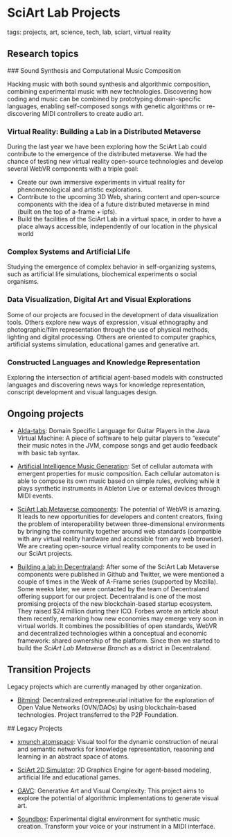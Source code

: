 
# SciArt Lab Projects

tags: projects, art, science, tech, lab, sciart, virtual reality

## Research topics

### Sound Synthesis and Computational Music Composition

Hacking music with both sound synthesis and algorithmic composition, combining experimental music with new technologies. Discovering how coding and music can be combined by prototyping domain-specific languages, enabling self-composed songs with genetic algorithms or re-discovering MIDI controllers to create audio art.

### Virtual Reality: Building a Lab in a Distributed Metaverse

During the last year we have been exploring how the SciArt Lab could contribute to the emergence of the distributed metaverse. We had the chance of testing new virtual reality open-source technologies and develop several WebVR components with a triple goal:

* Create our own immersive experiments in virtual reality for phenomenological and artistic explorations.
* Contribute to the upcoming 3D Web, sharing content and open-source components with the idea of a future distributed metaverse in mind (built on the top of a-frame + ipfs).
* Build the facilities of the SciArt Lab in a virtual space, in order to have a place always accessible, independently of our location in the physical world

###  Complex Systems and Artificial Life

Studying the emergence of complex behavior in self-organizing systems, such as artificial life simulations, biochemical experiments o social organisms.

###  Data Visualization, Digital Art and Visual Explorations

Some of our projects are focused in the development of data visualization tools. Others explore new ways of expression, visual ethnography and photographic/film representation through the use of physical methods, lighting and digital processing. Others are oriented to computer graphics, artificial systems simulation, educational games and generative art.

### Constructed Languages and Knowledge Representation

Exploring the intersection of artificial agent-based models with constructed languages and discovering news ways for knowledge representation, conscript development and visual languages design.

## Ongoing projects

* [Alda-tabs](https://dgrmunch.github.io/blog/blog/2017/alda-tabs.html): Domain Specific Language for Guitar Players in the Java Virtual Machine: A piece of software to help guitar players to “execute” their music notes in the JVM, compose songs and get audio feedback with basic tab syntax.

* [Artificial Intelligence Music Generation](https://dgrmunch.github.io/blog/blog/2017/digital-music-creation.html):  Set of cellular automata with emergent properties for music composition. Each cellular automaton is able to compose its own music based on simple rules, evolving while it plays synthetic instruments in Ableton Live or external devices through MIDI events.

* [SciArt Lab Metaverse components](https://dgrmunch.github.io/blog/blog/2017/building-a-distributed-metaverse.html): The potential of WebVR is amazing. It leads to new opportunities for developers and content creators, fixing the problem of interoperability between three-dimensional environments by bringing the community together around web standards (compatible with any virtual reality hardware and accessible from any web browser). We are creating open-source virtual reality components to be used in our SciArt projects.

* [Building a lab in Decentraland](https://dgrmunch.github.io/blog/blog/2017/building-a-distributed-metaverse.html): After some of the SciArt Lab Metaverse components were published in Github and Twitter, we were mentioned a couple of times in the Week of A-Frame series (supported by Mozilla). Some weeks later, we were contacted by the team of Decentraland offering support for our project. Decentraland is one of the most promising projects of the new blockchain-based startup ecosystem. They raised $24 million during their ICO. Forbes wrote an article about them recently, remarking how new economies may emerge very soon in virtual worlds. It combines the possibilities of open standards, WebVR and decentralized technologies within a conceptual and economic framework: shared ownership of the platform. Since then we started to build the *SciArt Lab Metaverse Branch* as a district in Decentraland. 

## Transition Projects

Legacy projects which are currently managed by other organization.

* [Bitmind](https://dgrmunch.github.io/blog/blog/2017/blockchain.html): Decentralized entrepreneurial initiative for the exploration of Open Value Networks (OVN/DAOs) by using blockchain-based technologies. Project transferred to the P2P Foundation.

## Legacy Projects


* [xmunch atomspace](https://github.com/dgrmunch/xmunch-atomspace/wiki): Visual tool for the dynamic construction of neural and semantic networks for knowledge representation, reasoning and learning in an abstract space of atoms.

* [SciArt 2D Simulator](sciartlab/sciart2DSimulator.md): 2D Graphics Engine for agent-based modeling, artificial life and educational games.

* [GAVC](sciartlab/gavc.md): Generative Art and Visual Complexity: This project aims to explore the potential of algorithmic implementations to generate visual art.

* [Soundbox](https://github.com/SciArtLab/soundbox): Experimental digital environment for synthetic music creation. Transform your voice or your instrument in a MIDI interface.